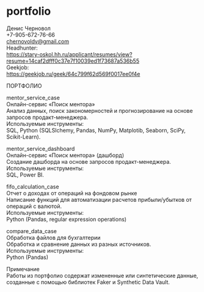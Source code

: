 # portfolio

Денис Черновол<br>
+7-905-672-76-66<br>
chernovoldv@gmail.com<br>
Headhunter:<br>
https://stary-oskol.hh.ru/applicant/resumes/view?resume=14caf2dfff0c37e7f10039ed1f73687a536b55<br>
Geekjob:<br>
https://geekjob.ru/geek/64c799f62d569f0017ee0f4e<br>

ПОРТФОЛИО<br>								

mentor_service_case<br>
Онлайн-сервис «Поиск ментора»<br>
Анализ данных, поиск закономерностей и прогнозирование на основе запросов продакт-менеджера.<br>
Используемые инструменты:<br>
SQL, Python (SQLSlchemy, Pandas, NumPy, Matplotib, Seaborn, SciPy, Scikit-Learn).<br>

mentor_service_dashboard<br>
Онлайн-сервис «Поиск ментора» (дашборд)<br>
Создание дашборда на основе запросов продакт-менеджера.<br>
Используемые инструменты:<br>
SQL, Power BI.<br>

fifo_calculation_case<br>
Отчет о доходах от операций на фондовом рынке<br>
Написание функций для автоматизации расчетов прибыли/убытков от операций с валютой.<br>
Используемые инструменты:<br>
Python (Pandas, regular expression operations)<br>

compare_data_case<br>
Обработка файлов для бухгалтерии<br>
Обработка и сравнение данных из разных источников.<br>
Используемые инструменты:<br>
Python (Pandas)<br>

Примечание<br>
Работы из портфолио содержат измененные или синтетические данные, созданные с помощью библиотек Faker и Synthetic Data Vault. 

